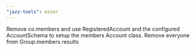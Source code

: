 ```yaml
---
"jazz-tools": minor
---
```


Remove co.members and use RegisteredAccount and the configured AccountSchema to setup the members Account class. Remove everyone from Group.members results

